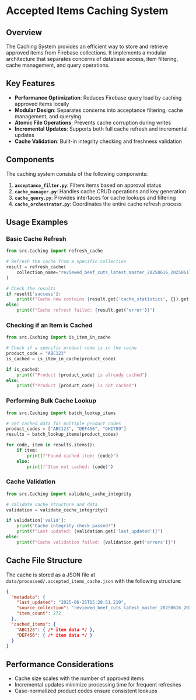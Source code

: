 # Accepted Items Caching System

## Overview

The Caching System provides an efficient way to store and retrieve approved items from Firebase collections. It implements a modular architecture that separates concerns of database access, item filtering, cache management, and query operations.

## Key Features

- **Performance Optimization**: Reduces Firebase query load by caching approved items locally
- **Modular Design**: Separates concerns into acceptance filtering, cache management, and querying
- **Atomic File Operations**: Prevents cache corruption during writes
- **Incremental Updates**: Supports both full cache refresh and incremental updates
- **Cache Validation**: Built-in integrity checking and freshness validation

## Components

The caching system consists of the following components:

1. **`acceptance_filter.py`**: Filters items based on approval status
2. **`cache_manager.py`**: Handles cache CRUD operations and key generation
3. **`cache_query.py`**: Provides interfaces for cache lookups and filtering
4. **`cache_orchestrator.py`**: Coordinates the entire cache refresh process

## Usage Examples

### Basic Cache Refresh

```python
from src.Caching import refresh_cache

# Refresh the cache from a specific collection
result = refresh_cache(
    collection_name="reviewed_beef_cuts_latest_master_20250616_20250617_102108"
)

# Check the results
if result['success']:
    print(f"Cache now contains {result.get('cache_statistics', {}).get('total_items', 0)} items")
else:
    print(f"Cache refresh failed: {result.get('error')}")
```

### Checking if an Item is Cached

```python
from src.Caching import is_item_in_cache

# Check if a specific product code is in the cache
product_code = "ABC123"
is_cached = is_item_in_cache(product_code)

if is_cached:
    print(f"Product {product_code} is already cached")
else:
    print(f"Product {product_code} is not cached")
```

### Performing Bulk Cache Lookup

```python
from src.Caching import batch_lookup_items

# Get cached data for multiple product codes
product_codes = ["ABC123", "DEF456", "GHI789"]
results = batch_lookup_items(product_codes)

for code, item in results.items():
    if item:
        print(f"Found cached item: {code}")
    else:
        print(f"Item not cached: {code}")
```

### Cache Validation

```python
from src.Caching import validate_cache_integrity

# Validate cache structure and data
validation = validate_cache_integrity()

if validation['valid']:
    print("Cache integrity check passed!")
    print(f"Last updated: {validation.get('last_updated')}")
else:
    print(f"Cache validation failed: {validation.get('errors')}")
```

## Cache File Structure

The cache is stored as a JSON file at `data/processed/.accepted_items_cache.json` with the following structure:

```json
{
  "metadata": {
    "last_updated": "2025-06-25T15:28:51.210",
    "source_collection": "reviewed_beef_cuts_latest_master_20250616_20250617_102108",
    "item_count": 272
  },
  "cached_items": {
    "ABC123": { /* item data */ },
    "DEF456": { /* item data */ }
  }
}
```

## Performance Considerations

- Cache size scales with the number of approved items
- Incremental updates minimize processing time for frequent refreshes
- Case-normalized product codes ensure consistent lookups
